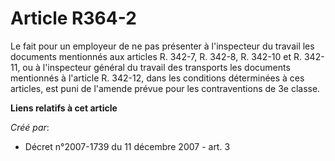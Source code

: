 # Article R364-2

Le fait pour un employeur de ne pas présenter à l'inspecteur du travail les documents mentionnés aux articles R. 342-7, R.
342-8, R. 342-10 et R. 342-11, ou à l'inspecteur général du travail des transports les documents mentionnés à l'article R.
342-12, dans les conditions déterminées à ces articles, est puni de l'amende prévue pour les contraventions de 3e classe.

**Liens relatifs à cet article**

_Créé par_:

  - Décret n°2007-1739 du 11 décembre 2007 - art. 3
